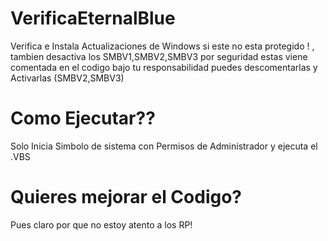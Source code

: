 # VerificaEternalBlue
Verifica e Instala Actualizaciones de Windows si este no esta protegido ! , tambien desactiva los SMBV1,SMBV2,SMBV3 
por seguridad estas viene comentada en el codigo bajo tu responsabilidad puedes descomentarlas y Activarlas (SMBV2,SMBV3)
# Como Ejecutar??
Solo Inicia Simbolo de sistema con Permisos de Administrador y ejecuta el .VBS
# Quieres mejorar el Codigo?
Pues claro por que no estoy atento a los RP!
